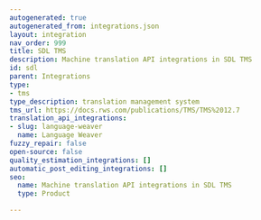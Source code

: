 ```yaml
---
autogenerated: true
autogenerated_from: integrations.json
layout: integration
nav_order: 999
title: SDL TMS
description: Machine translation API integrations in SDL TMS
id: sdl
parent: Integrations
type:
- tms
type_description: translation management system
tms_url: https://docs.rws.com/publications/TMS/TMS%2012.7
translation_api_integrations:
- slug: language-weaver
  name: Language Weaver
fuzzy_repair: false
open-source: false
quality_estimation_integrations: []
automatic_post_editing_integrations: []
seo:
  name: Machine translation API integrations in SDL TMS
  type: Product

---
```


